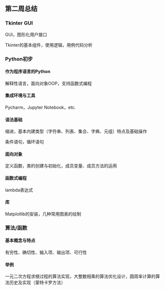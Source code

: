 ## 第二周总结

### Tkinter GUI

GUI，图形化用户接口

Tkinter的基本组件，使用逻辑，用例代码分析

### Python初步

#### 作为程序语言的Python

解释性语言，面向对象OOP，支持函数式编程

#### 集成环境与工具

Pycharm，Jupyter Notebook，etc.

#### 语法基础

缩进，基本内建类型（字符串、列表、集合、字典、元组）特点及基础操作

条件语句，循环语句

#### 面向对象

定义函数，类的创建与初始化，成员变量、成员方法的运用

#### 函数式编程

lambda表达式

#### 库

Matplotlib的安装，几种常用图表的绘制

### 算法/函数

#### 基本概念与特点

有穷性、确切性、输入项、输出项、可行性

#### 举例

一元二次方程求根过程的算法实现，大整数相乘的算法优化设计，圆周率计算的算法历史及实现（蒙特卡罗方法）

